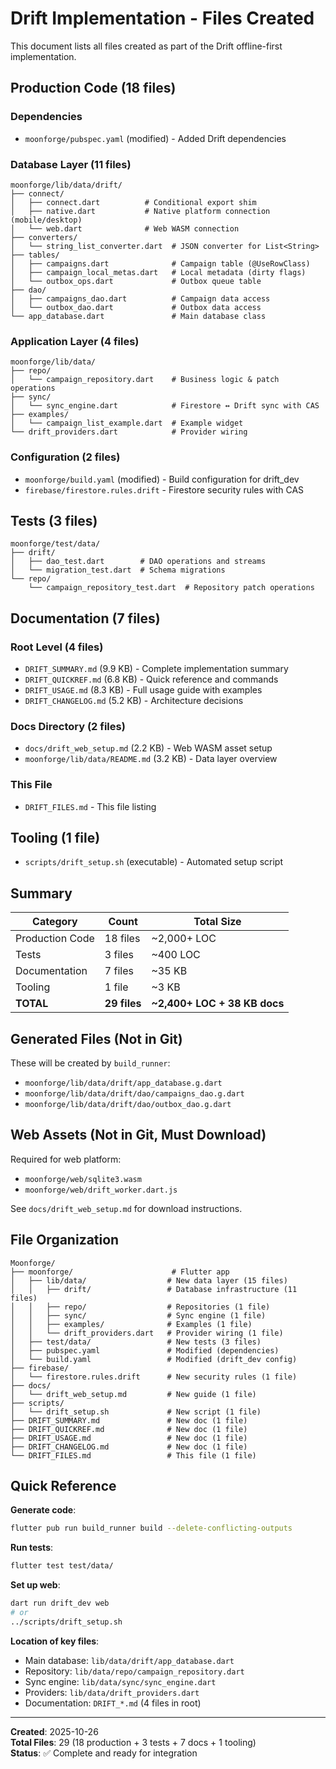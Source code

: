 # Drift Implementation - Files Created

This document lists all files created as part of the Drift offline-first implementation.

## Production Code (18 files)

### Dependencies
- `moonforge/pubspec.yaml` (modified) - Added Drift dependencies

### Database Layer (11 files)
```
moonforge/lib/data/drift/
├── connect/
│   ├── connect.dart          # Conditional export shim
│   ├── native.dart           # Native platform connection (mobile/desktop)
│   └── web.dart              # Web WASM connection
├── converters/
│   └── string_list_converter.dart  # JSON converter for List<String>
├── tables/
│   ├── campaigns.dart              # Campaign table (@UseRowClass)
│   ├── campaign_local_metas.dart   # Local metadata (dirty flags)
│   └── outbox_ops.dart             # Outbox queue table
├── dao/
│   ├── campaigns_dao.dart          # Campaign data access
│   └── outbox_dao.dart             # Outbox data access
└── app_database.dart               # Main database class
```

### Application Layer (4 files)
```
moonforge/lib/data/
├── repo/
│   └── campaign_repository.dart    # Business logic & patch operations
├── sync/
│   └── sync_engine.dart            # Firestore ↔ Drift sync with CAS
├── examples/
│   └── campaign_list_example.dart  # Example widget
└── drift_providers.dart            # Provider wiring
```

### Configuration (2 files)
- `moonforge/build.yaml` (modified) - Build configuration for drift_dev
- `firebase/firestore.rules.drift` - Firestore security rules with CAS

## Tests (3 files)
```
moonforge/test/data/
├── drift/
│   ├── dao_test.dart        # DAO operations and streams
│   └── migration_test.dart  # Schema migrations
└── repo/
    └── campaign_repository_test.dart  # Repository patch operations
```

## Documentation (7 files)

### Root Level (4 files)
- `DRIFT_SUMMARY.md` (9.9 KB) - Complete implementation summary
- `DRIFT_QUICKREF.md` (6.8 KB) - Quick reference and commands
- `DRIFT_USAGE.md` (8.3 KB) - Full usage guide with examples
- `DRIFT_CHANGELOG.md` (5.2 KB) - Architecture decisions

### Docs Directory (2 files)
- `docs/drift_web_setup.md` (2.2 KB) - Web WASM asset setup
- `moonforge/lib/data/README.md` (3.2 KB) - Data layer overview

### This File
- `DRIFT_FILES.md` - This file listing

## Tooling (1 file)
- `scripts/drift_setup.sh` (executable) - Automated setup script

## Summary

| Category | Count | Total Size |
|----------|-------|------------|
| Production Code | 18 files | ~2,000+ LOC |
| Tests | 3 files | ~400 LOC |
| Documentation | 7 files | ~35 KB |
| Tooling | 1 file | ~3 KB |
| **TOTAL** | **29 files** | **~2,400+ LOC + 38 KB docs** |

## Generated Files (Not in Git)

These will be created by `build_runner`:
- `moonforge/lib/data/drift/app_database.g.dart`
- `moonforge/lib/data/drift/dao/campaigns_dao.g.dart`
- `moonforge/lib/data/drift/dao/outbox_dao.g.dart`

## Web Assets (Not in Git, Must Download)

Required for web platform:
- `moonforge/web/sqlite3.wasm`
- `moonforge/web/drift_worker.dart.js`

See `docs/drift_web_setup.md` for download instructions.

## File Organization

```
Moonforge/
├── moonforge/                      # Flutter app
│   ├── lib/data/                  # New data layer (15 files)
│   │   ├── drift/                 # Database infrastructure (11 files)
│   │   ├── repo/                  # Repositories (1 file)
│   │   ├── sync/                  # Sync engine (1 file)
│   │   ├── examples/              # Examples (1 file)
│   │   └── drift_providers.dart   # Provider wiring (1 file)
│   ├── test/data/                 # New tests (3 files)
│   ├── pubspec.yaml               # Modified (dependencies)
│   └── build.yaml                 # Modified (drift_dev config)
├── firebase/
│   └── firestore.rules.drift      # New security rules (1 file)
├── docs/
│   └── drift_web_setup.md         # New guide (1 file)
├── scripts/
│   └── drift_setup.sh             # New script (1 file)
├── DRIFT_SUMMARY.md               # New doc (1 file)
├── DRIFT_QUICKREF.md              # New doc (1 file)
├── DRIFT_USAGE.md                 # New doc (1 file)
├── DRIFT_CHANGELOG.md             # New doc (1 file)
└── DRIFT_FILES.md                 # This file (1 file)
```

## Quick Reference

**Generate code**:
```bash
flutter pub run build_runner build --delete-conflicting-outputs
```

**Run tests**:
```bash
flutter test test/data/
```

**Set up web**:
```bash
dart run drift_dev web
# or
../scripts/drift_setup.sh
```

**Location of key files**:
- Main database: `lib/data/drift/app_database.dart`
- Repository: `lib/data/repo/campaign_repository.dart`
- Sync engine: `lib/data/sync/sync_engine.dart`
- Providers: `lib/data/drift_providers.dart`
- Documentation: `DRIFT_*.md` (4 files in root)

---

**Created**: 2025-10-26  
**Total Files**: 29 (18 production + 3 tests + 7 docs + 1 tooling)  
**Status**: ✅ Complete and ready for integration
